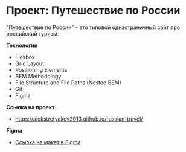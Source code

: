 # Проект: Путешествие по России
"Путешествие по России" - это типовой однастраничный сайт про российский туризм.


**Технологии**
* Flexbox 
* Grid Layout 
* Positioning Elements 
* BEM Methodology 
* File Structure and File Paths (Nested BEM) 
* Git 
* Figma 

**Ссылка на проект**
* https://alekstretyakov2013.github.io/russian-travel/

**Figma**

* [Ссылка на макет в Figma](https://www.figma.com/file/5S2WSbEFL6awjVWJ0NWL8Q/Sprint-3_-Russia-_-desktop-mobile?node-id=28503%3A0)
